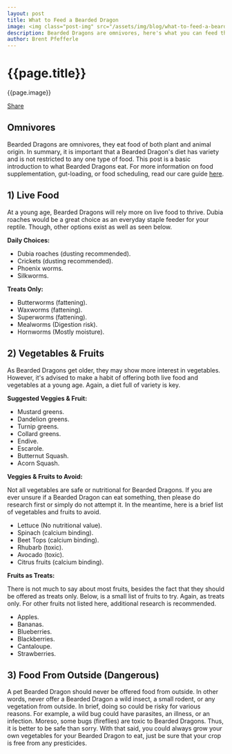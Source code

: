 ```yaml
---
layout: post
title: What to Feed a Bearded Dragon
image: <img class="post-img" src="/assets/img/blog/what-to-feed-a-bearded-dragon.png" alt="Picture of a Bearded Dragon.">
description: Bearded Dragons are omnivores, here's what you can feed them.
author: Brent Pfefferle
---
```


<!--Show More-->

# {{page.title}}
{{page.image}}

<div class="fb-share-button" data-href="https://beardeddragonowners.com/2022/04/23/what-do-bearded-dragons-eat.html" data-layout="button_count" data-size="large"><a target="_blank" href="https://www.facebook.com/sharer/sharer.php?u=https%3A%2F%2Fbeardeddragonowners.com%2F2022%2F04%2F23%2Fwhat-do-bearded-dragons-eat.html&amp;src=sdkpreparse" class="fb-xfbml-parse-ignore">Share</a></div>

## Omnivores

Bearded Dragons are omnivores, they eat food of both plant 
and animal origin. In summary, it is important that a 
Bearded Dragon's diet has variety and is not restricted to 
any one type of food. This post is a basic introduction to what 
Bearded Dragons eat. For more information on food supplementation, 
gut-loading, or food scheduling, read our care guide <a href="https://beardeddragonowners.com/bearded-dragon-care-guide.html" target="_blank">here</a>.

## 1) Live Food

At a young age, Bearded Dragons will rely more on live 
food to thrive. Dubia roaches would be a great choice 
as an everyday staple feeder for your reptile. Though, 
other options exist as well as seen below.

**Daily Choices:**
- Dubia roaches (dusting recommended).
- Crickets (dusting recommended).
- Phoenix worms.
- Silkworms.

**Treats Only:**
- Butterworms (fattening).
- Waxworms (fattening).
- Superworms (fattening).
- Mealworms (Digestion risk).
- Hornworms (Mostly moisture).

## 2) Vegetables & Fruits

As Bearded Dragons get older, they may show more 
interest in vegetables. However, it's advised to 
make a habit of offering both live food and vegetables 
at a young age. Again, a diet full of variety is key.

**Suggested Veggies & Fruit:**

- Mustard greens.
- Dandelion greens.
- Turnip greens.
- Collard greens.
- Endive.
- Escarole.
- Butternut Squash.
- Acorn Squash.

**Veggies & Fruits to Avoid:**

Not all vegetables are safe or nutritional for Bearded Dragons. If 
you are ever unsure if a Bearded Dragon can eat something, then 
please do research first or simply do not attempt it. In the meantime, 
here is a brief list of vegetables and fruits to avoid.

- Lettuce (No nutritional value).
- Spinach (calcium binding).
- Beet Tops (calcium binding).
- Rhubarb (toxic).
- Avocado (toxic).
- Citrus fruits (calcium binding).

**Fruits as Treats:**

There is not much to say about most fruits, besides the fact 
that they should be offered as treats only. Below, is a 
small list of fruits to try. Again, as treats only. For other 
fruits not listed here, additional research is recommended.

- Apples.
- Bananas.
- Blueberries.
- Blackberries.
- Cantaloupe.
- Strawberries.


## 3) Food From Outside (Dangerous)

A pet Bearded Dragon should never be offered 
food from outside. In other words, never offer 
a Bearded Dragon a wild insect, a small rodent, or 
any vegetation from outside. In brief, doing so 
could be risky for various reasons. For example, a wild bug 
could have parasites, an illness, or an infection. Moreso, some 
bugs (fireflies) are toxic to Bearded Dragons. Thus, it is better 
to be safe than sorry. With that said, you could always grow your 
own vegetables for your Bearded Dragon to eat, just be sure that 
your crop is free from any presticides.